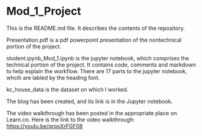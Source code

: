 # Mod_1_Project

This is the README.md file.  It describes the contents of the repository.

Presentation.pdf is a pdf powerpoint presentation of the nontechnical portion of the project.

student.ipynb_Mod_1.ipynb is the jupyter notebook, which comprises the technical portion of the project.  It contains code, comments and markdown to help explain the workflow.  There are 17 parts to the jupyter notebook, whcih are labled by the heading font.

kc_house_data is the dataset on which I worked.

The blog has been created, and its link is in the Jupyter notebook.

The video walkthrough has been posted in the appropriate place on Learn.co.  Here is the link to the video walkthrough: https://youtu.be/qrpsXrFGF08
